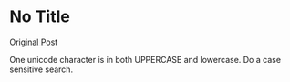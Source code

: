 # No Title

[Original Post](https://discourse.onlinedegree.iitm.ac.in/t/161083/42)

<p>One unicode character is in both UPPERCASE and lowercase. Do a case sensitive search.</p>